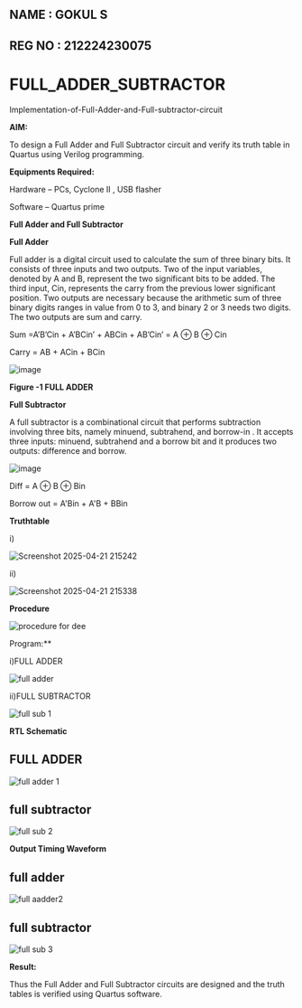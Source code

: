 ## NAME : GOKUL S

## REG NO : 212224230075


# FULL_ADDER_SUBTRACTOR

Implementation-of-Full-Adder-and-Full-subtractor-circuit

**AIM:**

To design a Full Adder and Full Subtractor circuit and verify its truth table in Quartus using Verilog programming.

**Equipments Required:**

Hardware – PCs, Cyclone II , USB flasher

Software – Quartus prime

**Full Adder and Full Subtractor**

**Full Adder**

Full adder is a digital circuit used to calculate the sum of three binary bits. It consists of three inputs and two outputs. Two of the input variables, denoted by A and B, represent the two significant bits to be added. The third input, Cin, represents the carry from the previous lower significant position. Two outputs are necessary because the arithmetic sum of three binary digits ranges in value from 0 to 3, and binary 2 or 3 needs two digits. The two outputs are sum and carry.

Sum =A’B’Cin + A’BCin’ + ABCin + AB’Cin’ = A ⊕ B ⊕ Cin 

Carry = AB + ACin + BCin

![image](https://github.com/naavaneetha/FULL_ADDER_SUBTRACTOR/assets/154305477/0f30ba51-5ffb-4198-845f-18e054f675e7)

**Figure -1 FULL ADDER**

**Full Subtractor**

A full subtractor is a combinational circuit that performs subtraction involving three bits, namely minuend, subtrahend, and borrow-in . It accepts three inputs: minuend, subtrahend and a borrow bit and it produces two outputs: difference and borrow.

![image](https://github.com/naavaneetha/FULL_ADDER_SUBTRACTOR/assets/154305477/02b24f51-ab51-4304-9ad6-7b81ffc1ead5)

Diff = A ⊕ B ⊕ Bin 

Borrow out = A'Bin + A'B + BBin

**Truthtable**

i)

![Screenshot 2025-04-21 215242](https://github.com/user-attachments/assets/8a486d29-2f22-404a-b724-c3d331222981)

ii)

![Screenshot 2025-04-21 215338](https://github.com/user-attachments/assets/026ce0d8-61b6-4d46-9137-09543b942e70)


**Procedure**

![procedure for dee](https://github.com/user-attachments/assets/87dcb498-b085-45b1-ab07-ea4aa1cd327c)


Program:**

i)FULL ADDER

![full adder](https://github.com/user-attachments/assets/995e48f0-0a13-4fe6-90a0-0a9161813e92)


ii)FULL SUBTRACTOR

![full sub 1](https://github.com/user-attachments/assets/30d8ecf3-df98-4634-813f-98dd0fb249b6)



**RTL Schematic**

## FULL ADDER

![full adder 1](https://github.com/user-attachments/assets/dde99a33-df43-4639-94a1-36d45c71c57b)

## full subtractor

![full sub 2](https://github.com/user-attachments/assets/7b90d707-e8b2-482a-b603-75ed61a37237)


**Output Timing Waveform**

## full adder

![full aadder2](https://github.com/user-attachments/assets/6bbe8781-3035-4cab-aded-870a1d7e3f9f)

## full subtractor

![full sub 3](https://github.com/user-attachments/assets/678285af-939a-4c32-ad58-57de866bec09)



**Result:**

Thus the Full Adder and Full Subtractor circuits are designed and the truth tables is verified using Quartus software.



